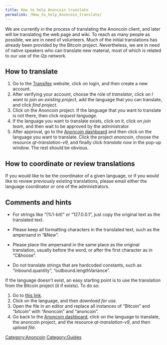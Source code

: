 ```yaml
---
title: How to help Anoncoin translate
permalink: /How_to_help_Anoncoin_translate/
---
```


We are currently in the process of translating the Anoncoin client, and later will be translating the web page and wiki. To reach as many people as possible, we are in need of volunteers. Much of the initial translations has already been provided by the Bitcoin project. Nevertheless, we are in need of native speakers who can translate new material, most of which is related to our use of the i2p network.

How to translate
----------------

1.  Go to the [Transifex](https://www.transifex.com) website, click on login, and then create a new account.
2.  After verifying your account, choose the role of *translator*, click on *I want to join an existing project*, add the language that you can translate, and click *find project*.
3.  Click on the Anoncoin project. If the language that you want to translate is not there, then click *request language*.
4.  If the language you want to translate exists, click on it, click on *join team*, and then wait to be approved by the administrator.
5.  After approval, go to the [Anoncoin dashboard](https://www.transifex.com/organization/anoncoin-1/dashboard) and then click on the language you want to translate. Click the project *anoncoin*, choose the resource *qt-translation-v9*, and finally click *translate now* in the pop-up window. The rest should be obvious.

How to coordinate or review translations
----------------------------------------

If you would like to be the coordinator of a given language, or if you would like to review previously existing translations, please email either the language coordinator or one of the administrators.

Comments and hints
------------------

-   For strings like “(%1-bit)” or “127.0.0.1”, just copy the original text as the translated text.

<!-- -->

-   Please keep all formatting characters in the translated text, such as the ampersand in “&New”.

<!-- -->

-   Please place the ampersand in the same place as the original translation, usually before the word, or after the first character as in “C&hoose”.

<!-- -->

-   Do not translate strings that are hardcoded constants, such as “inbound.quantity”, “outbound.lengthVariance”.

If the language doesn't exist, an easy starting point is to use the translation from the Bitcoin project (it if exists). To do so:

1.  Go to [this link](https://www.transifex.com/projects/p/bitcoin/resource/tx/).
2.  Click on the language, and then *download for use*.
3.  Open the file in an editor and replace all instances of “Bitcoin” and “bitcoin” with “Anoncoin” and “anoncoin”.
4.  Go back to the [Anoncoin dashboard](https://www.transifex.com/organization/anoncoin-1/dashboard), click on the language to translate, the anoncoin project, and the resource *qt-translation-v9*, and then *upload file*.

[Category:Anoncoin](/Category:Anoncoin "wikilink") [Category:Guides](/Category:Guides "wikilink")